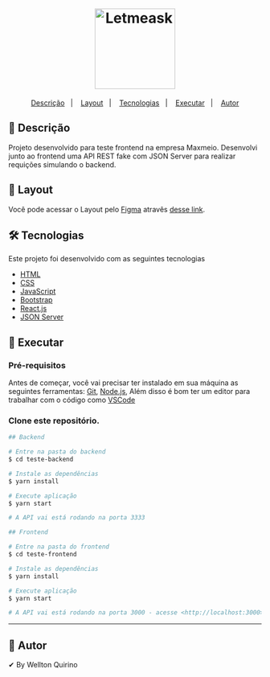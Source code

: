 <h1 align="center">
  <img alt="Letmeask" src="https://user-images.githubusercontent.com/12499627/145687673-a26da61d-6b69-4936-ab15-378bf7f3fba0.png" width="160px">
  <br />
</h1>
<p align="center">
  <a href="#page_facing_up-descrição">Descrição</a>&nbsp;&nbsp;&nbsp;|&nbsp;&nbsp;&nbsp;
  <a href="#art-Layout">Layout</a>&nbsp;&nbsp;&nbsp;|&nbsp;&nbsp;&nbsp;
  <a href="#-tecnologias">Tecnologias</a>&nbsp;&nbsp;&nbsp;|&nbsp;&nbsp;&nbsp;
  <a href="#closed_book-executar">Executar</a>&nbsp;&nbsp;&nbsp;|&nbsp;&nbsp;&nbsp;
  <a href="#man-Autor">Autor</a>
</p>

## :page_facing_up: Descrição
Projeto desenvolvido para teste frontend na empresa Maxmeio. Desenvolvi junto ao frontend uma API REST fake com JSON Server para realizar requições simulando o backend.


## :art: Layout
Você pode acessar o Layout pelo <a href="https://www.figma.com">Figma<a> atravês <a href="https://www.figma.com/file/y5tNoMNZuPDNvgvoMxTwHk/Georgia-Nery---teste-frontend">desse link<a>.

## 🛠 Tecnologias
Este projeto foi desenvolvido com as seguintes tecnologias

- [HTML](https://developer.mozilla.org/pt-BR/docs/Web/HTML)
- [CSS](https://developer.mozilla.org/pt-BR/docs/Web/CSS)
- [JavaScript](https://developer.mozilla.org/pt-BR/docs/Web/JavaScript)
- [Bootstrap](https://getbootstrap.com/)
- [React.js](https://pt-br.reactjs.org/)
- [JSON Server](https://www.npmjs.com/package/json-server)

## :closed_book: Executar

### Pré-requisitos
Antes de começar, você vai precisar ter instalado em sua máquina as seguintes ferramentas:
[Git](https://git-scm.com), [Node.js](https://nodejs.org/en/), Além disso é bom ter um editor para trabalhar com o código como [VSCode](https://code.visualstudio.com/)

### Clone este repositório.

```bash
## Backend

# Entre na pasta do backend
$ cd teste-backend

# Instale as dependências
$ yarn install

# Execute aplicação
$ yarn start

# A API vai está rodando na porta 3333
```

```bash
## Frontend

# Entre na pasta do frontend
$ cd teste-frontend

# Instale as dependências
$ yarn install

# Execute aplicação
$ yarn start

# A API vai está rodando na porta 3000 - acesse <http://localhost:3000>
```

---

## :man: Autor

✔ By Wellton Quirino
